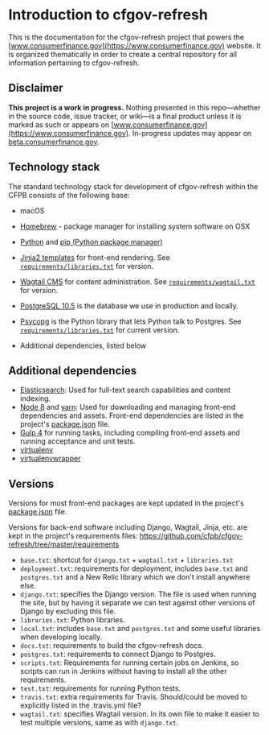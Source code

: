 # Introduction to cfgov-refresh

This is the documentation for the cfgov-refresh project that powers the [www.consumerfinance.gov](https://www.consumerfinance.gov) website. It is organized thematically in order to create a central repository for all information pertaining to cfgov-refresh.

## Disclaimer

**This project is a work in progress.** Nothing presented in this repo—whether in the source code, issue tracker, or wiki—is a final product unless it is marked as such or appears on [www.consumerfinance.gov](https://www.consumerfinance.gov). In-progress updates may appear on [beta.consumerfinance.gov](https://beta.consumerfinance.gov).

## Technology stack

The standard technology stack for development of cfgov-refresh within the CFPB consists of the following base:

- macOS
- [Homebrew](https://brew.sh) - package manager for installing system software on OSX
- [Python](https://docs.python.org/3.6/) and [pip (Python package manager)](https://pip.pypa.io/en/stable/user_guide/)
- [Jinja2 templates](http://jinja.pocoo.org/docs/2.10/) for front-end rendering. See [`requirements/libraries.txt`](https://github.com/cfpb/cfgov-refresh/tree/master/requirements/libraries.txt) for version.
- [Wagtail CMS](https://wagtail.io) for content administration. See [`requirements/wagtail.txt`](https://github.com/cfpb/cfgov-refresh/tree/master/requirements/wagtail.txt) for version.
- [PostgreSQL 10.5](https://www.postgresql.org/) is the database we use in production and locally.
- [Psycopg](http://initd.org/psycopg/) is the Python library that lets Python talk to Postgres. See [`requirements/libraries.txt`](https://github.com/cfpb/cfgov-refresh/tree/master/requirements/libraries.txt) for current version. 


- Additional dependencies, listed below

## Additional dependencies

- [Elasticsearch](https://www.elastic.co):
  Used for full-text search capabilities and content indexing.
- [Node 8](http://nodejs.org) and [yarn](https://yarnpkg.com/):
  Used for downloading and managing front-end dependencies and assets. Front-end dependencies are listed in the project's [package.json](https://github.com/cfpb/cfgov-refresh/blob/master/package.json) file.
- [Gulp 4](https://gulpjs.com/) for running tasks, including compiling front-end assets and running acceptance and unit tests.
- [virtualenv](https://virtualenv.pypa.io/en/stable/)
- [virtualenvwrapper](https://virtualenvwrapper.readthedocs.io/en/latest/)

## Versions

Versions for most front-end packages are kept updated in the project's [package.json](https://github.com/cfpb/cfgov-refresh/blob/master/package.json) file.

Versions for back-end software including Django, Wagtail, Jinja, etc. are kept in the project's requirements files:
https://github.com/cfpb/cfgov-refresh/tree/master/requirements

- `base.txt`: shortcut for `django.txt` + `wagtail.txt` + `libraries.txt`
- `deployment.txt`: requirements for deployment, includes `base.txt` and `postgres.txt` and a New Relic library which we don't install anywhere else.
- `django.txt`: specifies the Django version. The file is used when running the site, but by having it separate we can test against other versions of Django by excluding this file.
- `libraries.txt`: Python libraries.
- `local.txt`: includes `base.txt` and `postgres.txt` and some useful libraries when developing locally.
- `docs.txt`: requirements to build the cfgov-refresh docs. 
- `postgres.txt`: requirements to connect Django to Postgres.
- `scripts.txt`: Requirements for running certain jobs on Jenkins, so scripts can run in Jenkins without having to install all the other requirements.
- `test.txt`: requirements for running Python tests.
- `travis.txt`: extra requirements for Travis. Should/could be moved to explicitly listed in the .travis.yml file?
- `wagtail.txt`: specifies Wagtail version. In its own file to make it easier to test multiple versions, same as with `django.txt`.
